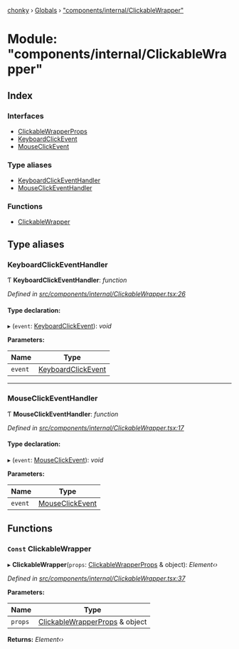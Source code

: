 [chonky](../README.md) › [Globals](../globals.md) › ["components/internal/ClickableWrapper"](_components_internal_clickablewrapper_.md)

# Module: "components/internal/ClickableWrapper"

## Index

### Interfaces

* [ClickableWrapperProps](../interfaces/_components_internal_clickablewrapper_.clickablewrapperprops.md)
* [KeyboardClickEvent](../interfaces/_components_internal_clickablewrapper_.keyboardclickevent.md)
* [MouseClickEvent](../interfaces/_components_internal_clickablewrapper_.mouseclickevent.md)

### Type aliases

* [KeyboardClickEventHandler](_components_internal_clickablewrapper_.md#keyboardclickeventhandler)
* [MouseClickEventHandler](_components_internal_clickablewrapper_.md#mouseclickeventhandler)

### Functions

* [ClickableWrapper](_components_internal_clickablewrapper_.md#const-clickablewrapper)

## Type aliases

###  KeyboardClickEventHandler

Ƭ **KeyboardClickEventHandler**: *function*

*Defined in [src/components/internal/ClickableWrapper.tsx:26](https://github.com/TimboKZ/Chonky/blob/eb6f214/src/components/internal/ClickableWrapper.tsx#L26)*

#### Type declaration:

▸ (`event`: [KeyboardClickEvent](../interfaces/_components_internal_clickablewrapper_.keyboardclickevent.md)): *void*

**Parameters:**

Name | Type |
------ | ------ |
`event` | [KeyboardClickEvent](../interfaces/_components_internal_clickablewrapper_.keyboardclickevent.md) |

___

###  MouseClickEventHandler

Ƭ **MouseClickEventHandler**: *function*

*Defined in [src/components/internal/ClickableWrapper.tsx:17](https://github.com/TimboKZ/Chonky/blob/eb6f214/src/components/internal/ClickableWrapper.tsx#L17)*

#### Type declaration:

▸ (`event`: [MouseClickEvent](../interfaces/_components_internal_clickablewrapper_.mouseclickevent.md)): *void*

**Parameters:**

Name | Type |
------ | ------ |
`event` | [MouseClickEvent](../interfaces/_components_internal_clickablewrapper_.mouseclickevent.md) |

## Functions

### `Const` ClickableWrapper

▸ **ClickableWrapper**(`props`: [ClickableWrapperProps](../interfaces/_components_internal_clickablewrapper_.clickablewrapperprops.md) & object): *Element‹›*

*Defined in [src/components/internal/ClickableWrapper.tsx:37](https://github.com/TimboKZ/Chonky/blob/eb6f214/src/components/internal/ClickableWrapper.tsx#L37)*

**Parameters:**

Name | Type |
------ | ------ |
`props` | [ClickableWrapperProps](../interfaces/_components_internal_clickablewrapper_.clickablewrapperprops.md) & object |

**Returns:** *Element‹›*
